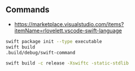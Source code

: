 ## Commands

- https://marketplace.visualstudio.com/items?itemName=rlovelett.vscode-swift-language

```bash
swift package init --type executable
swift build
.build/debug/swift-command

swift build -c release -Xswiftc -static-stdlib
```